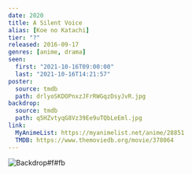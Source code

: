 ```yaml
---
date: 2020
title: A Silent Voice
alias: [Koe no Katachi]
tier: "?"
released: 2016-09-17
genres: [anime, drama]
seen:
  first: "2021-10-16T09:00:00"
  last: "2021-10-16T14:21:57"
poster:
  source: tmdb
  path: drlyoSKDOPnxzJFrRWGqzDsyJvR.jpg
backdrop:
  source: tmdb
  path: q5HZvtyqG8Vz39Ee9uTQbLeEml.jpg
link:
  MyAnimeList: https://myanimelist.net/anime/28851
  TMDB: https://www.themoviedb.org/movie/378064
---
```


![Backdrop#f#fb](https://www.themoviedb.org/t/p/original/5lAMQMWpXMsirvtLLvW7cJgEPkU.jpg "Source: TMDB")
